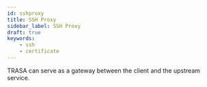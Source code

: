 ```yaml
---
id: sshproxy
title: SSH Proxy
sidebar_label: SSH Proxy
draft: true
keywords: 
    - ssh
    - certificate
---
```




TRASA can serve as a gateway between the client and the upstream service.









